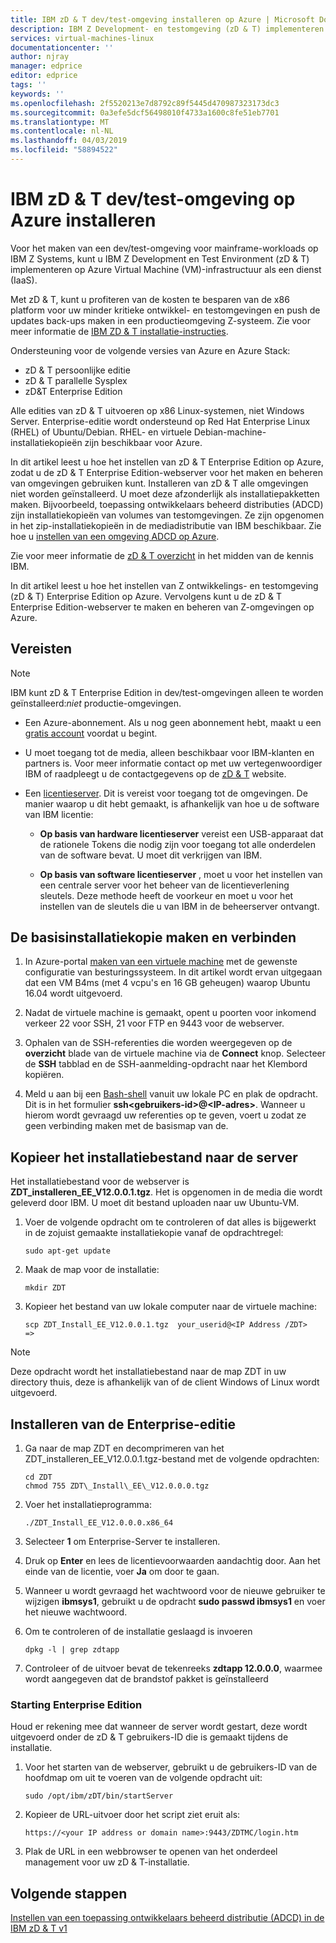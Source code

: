```yaml
---
title: IBM zD & T dev/test-omgeving installeren op Azure | Microsoft Docs
description: IBM Z Development- en testomgeving (zD & T) implementeren op Azure Virtual Machine (VM)-infrastructuur als een dienst (IaaS).
services: virtual-machines-linux
documentationcenter: ''
author: njray
manager: edprice
editor: edprice
tags: ''
keywords: ''
ms.openlocfilehash: 2f5520213e7d8792c89f5445d470987323173dc3
ms.sourcegitcommit: 0a3efe5dcf56498010f4733a1600c8fe51eb7701
ms.translationtype: MT
ms.contentlocale: nl-NL
ms.lasthandoff: 04/03/2019
ms.locfileid: "58894522"
---
```

# <a name="install-ibm-zdt-devtest-environment-on-azure"></a>IBM zD & T dev/test-omgeving op Azure installeren

Voor het maken van een dev/test-omgeving voor mainframe-workloads op IBM Z Systems, kunt u IBM Z Development en Test Environment (zD & T) implementeren op Azure Virtual Machine (VM)-infrastructuur als een dienst (IaaS).

Met zD & T, kunt u profiteren van de kosten te besparen van de x86 platform voor uw minder kritieke ontwikkel- en testomgevingen en push de updates back-ups maken in een productieomgeving Z-systeem. Zie voor meer informatie de [IBM ZD & T installatie-instructies](https://www-01.ibm.com/support/docview.wss?uid=swg24044565#INSTALL).

Ondersteuning voor de volgende versies van Azure en Azure Stack:

- zD & T persoonlijke editie
- zD & T parallelle Sysplex
- zD&T Enterprise Edition

Alle edities van zD & T uitvoeren op x86 Linux-systemen, niet Windows Server. Enterprise-editie wordt ondersteund op Red Hat Enterprise Linux (RHEL) of Ubuntu/Debian. RHEL- en virtuele Debian-machine-installatiekopieën zijn beschikbaar voor Azure.

In dit artikel leest u hoe het instellen van zD & T Enterprise Edition op Azure, zodat u de zD & T Enterprise Edition-webserver voor het maken en beheren van omgevingen gebruiken kunt. Installeren van zD & T alle omgevingen niet worden geïnstalleerd. U moet deze afzonderlijk als installatiepakketten maken. Bijvoorbeeld, toepassing ontwikkelaars beheerd distributies (ADCD) zijn installatiekopieën van volumes van testomgevingen. Ze zijn opgenomen in het zip-installatiekopieën in de mediadistributie van IBM beschikbaar. Zie hoe u [instellen van een omgeving ADCD op Azure](demo.md).

Zie voor meer informatie de [zD & T overzicht](https://www.ibm.com/support/knowledgecenter/en/SSTQBD_12.0.0/com.ibm.zdt.overview.gs.doc/topics/c_product_overview.html) in het midden van de kennis IBM.

In dit artikel leest u hoe het instellen van Z ontwikkelings- en testomgeving (zD & T) Enterprise Edition op Azure. Vervolgens kunt u de zD & T Enterprise Edition-webserver te maken en beheren van Z-omgevingen op Azure.

## <a name="prerequisites"></a>Vereisten

> [!NOTE]
> IBM kunt zD & T Enterprise Edition in dev/test-omgevingen alleen te worden geïnstalleerd:*niet* productie-omgevingen.

- Een Azure-abonnement. Als u nog geen abonnement hebt, maakt u een [gratis account](https://azure.microsoft.com/free/?WT.mc_id=A261C142F) voordat u begint.

- U moet toegang tot de media, alleen beschikbaar voor IBM-klanten en partners is. Voor meer informatie contact op met uw vertegenwoordiger IBM of raadpleegt u de contactgegevens op de [zD & T](https://www.ibm.com/us-en/marketplace/z-systems-development-test-environment) website.

- Een [licentieserver](https://www.ibm.com/support/knowledgecenter/en/SSTQBD_12.0.0/com.ibm.zsys.rdt.tools.user.guide.doc/topics/zdt_ee.html). Dit is vereist voor toegang tot de omgevingen. De manier waarop u dit hebt gemaakt, is afhankelijk van hoe u de software van IBM licentie:

     - **Op basis van hardware licentieserver** vereist een USB-apparaat dat de rationele Tokens die nodig zijn voor toegang tot alle onderdelen van de software bevat. U moet dit verkrijgen van IBM.

     - **Op basis van software licentieserver** , moet u voor het instellen van een centrale server voor het beheer van de licentieverlening sleutels. Deze methode heeft de voorkeur en moet u voor het instellen van de sleutels die u van IBM in de beheerserver ontvangt.

## <a name="create-the-base-image-and-connect"></a>De basisinstallatiekopie maken en verbinden

1. In Azure-portal [maken van een virtuele machine](/azure/virtual-machines/linux/quick-create-portal) met de gewenste configuratie van besturingssysteem. In dit artikel wordt ervan uitgegaan dat een VM B4ms (met 4 vcpu's en 16 GB geheugen) waarop Ubuntu 16.04 wordt uitgevoerd.

2. Nadat de virtuele machine is gemaakt, opent u poorten voor inkomend verkeer 22 voor SSH, 21 voor FTP en 9443 voor de webserver.

3. Ophalen van de SSH-referenties die worden weergegeven op de **overzicht** blade van de virtuele machine via de **Connect** knop. Selecteer de **SSH** tabblad en de SSH-aanmelding-opdracht naar het Klembord kopiëren.

4. Meld u aan bij een [Bash-shell](/azure/cloud-shell/quickstart) vanuit uw lokale PC en plak de opdracht. Dit is in het formulier **ssh\<gebruikers-id\>\@\<IP-adres\>**. Wanneer u hierom wordt gevraagd uw referenties op te geven, voert u zodat ze geen verbinding maken met de basismap van de.

## <a name="copy-the-installation-file-to-the-server"></a>Kopieer het installatiebestand naar de server

Het installatiebestand voor de webserver is **ZDT\_installeren\_EE\_V12.0.0.1.tgz**. Het is opgenomen in de media die wordt geleverd door IBM. U moet dit bestand uploaden naar uw Ubuntu-VM.

1. Voer de volgende opdracht om te controleren of dat alles is bijgewerkt in de zojuist gemaakte installatiekopie vanaf de opdrachtregel:

    ```
    sudo apt-get update
    ```

2. Maak de map voor de installatie:

    ```
    mkdir ZDT
    ```

3. Kopieer het bestand van uw lokale computer naar de virtuele machine:

    ```
    scp ZDT_Install_EE_V12.0.0.1.tgz  your_userid@<IP Address /ZDT>   =>
    ```
    
> [!NOTE]
> Deze opdracht wordt het installatiebestand naar de map ZDT in uw directory thuis, deze is afhankelijk van of de client Windows of Linux wordt uitgevoerd.

## <a name="install-the-enterprise-edition"></a>Installeren van de Enterprise-editie

1. Ga naar de map ZDT en decomprimeren van het ZDT\_installeren\_EE\_V12.0.0.1.tgz-bestand met de volgende opdrachten:

    ```
    cd ZDT
    chmod 755 ZDT\_Install\_EE\_V12.0.0.0.tgz
    ```

2. Voer het installatieprogramma:

    ```
    ./ZDT_Install_EE_V12.0.0.0.x86_64
    ```

3. Selecteer **1** om Enterprise-Server te installeren.

4. Druk op **Enter** en lees de licentievoorwaarden aandachtig door. Aan het einde van de licentie, voer **Ja** om door te gaan.

5. Wanneer u wordt gevraagd het wachtwoord voor de nieuwe gebruiker te wijzigen **ibmsys1**, gebruikt u de opdracht **sudo passwd ibmsys1** en voer het nieuwe wachtwoord.

6. Om te controleren of de installatie geslaagd is invoeren

    ```
    dpkg -l | grep zdtapp
    ```

7. Controleer of de uitvoer bevat de tekenreeks **zdtapp 12.0.0.0**, waarmee wordt aangegeven dat de brandstof pakket is geïnstalleerd

### <a name="starting-enterprise-edition"></a>Starting Enterprise Edition

Houd er rekening mee dat wanneer de server wordt gestart, deze wordt uitgevoerd onder de zD & T gebruikers-ID die is gemaakt tijdens de installatie.

1. Voor het starten van de webserver, gebruikt u de gebruikers-ID van de hoofdmap om uit te voeren van de volgende opdracht uit:

    ```
    sudo /opt/ibm/zDT/bin/startServer
    ```

2. Kopieer de URL-uitvoer door het script ziet eruit als:

    ```
    https://<your IP address or domain name>:9443/ZDTMC/login.htm
    ```

3. Plak de URL in een webbrowser te openen van het onderdeel management voor uw zD & T-installatie.

## <a name="next-steps"></a>Volgende stappen

[Instellen van een toepassing ontwikkelaars beheerd distributie (ADCD) in de IBM zD & T v1](./demo.md)
